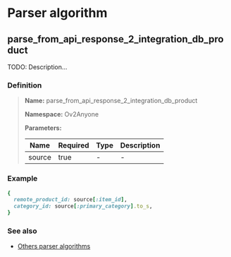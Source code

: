 # Parser algorithm
 
## parse_from_api_response_2_integration_db_product

TODO: Description...
    
### Definition

> **Name:** parse_from_api_response_2_integration_db_product
> 
> **Namespace:** Ov2Anyone
>
> **Parameters:**
> 
> | Name | Required | Type | Description |
> | ---- | -------- | ---- | ----------- |
> | source | true | - | - |

### Example
```ruby
{
  remote_product_id: source[:item_id],
  category_id: source[:primary_category].to_s,
}
```

### See also
* [Others parser algorithms](overview?id=parse_from_api_response_2_integration_db_product)